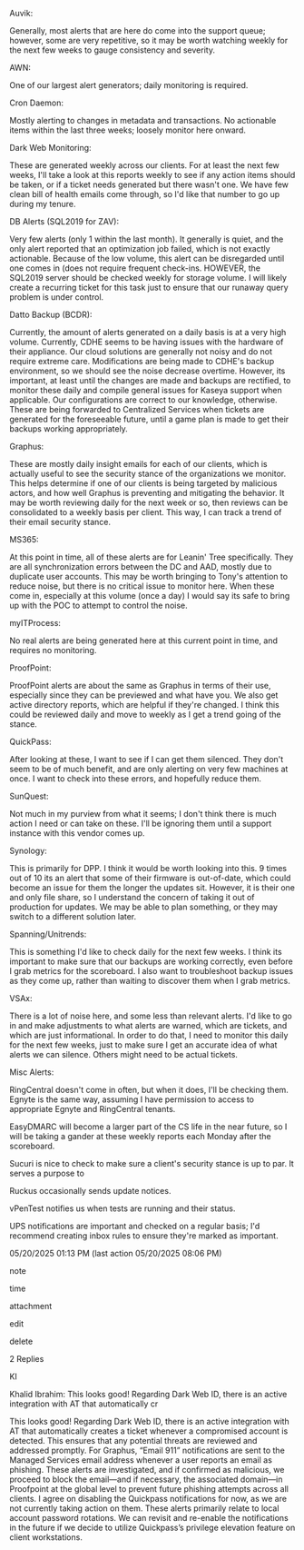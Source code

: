 Auvik:

  

Generally, most alerts that are here do come into the support queue; however, some are very repetitive, so it may be worth watching weekly for the next few weeks to gauge consistency and severity.  
  
AWN:

  

One of our largest alert generators; daily monitoring is required.  
  

  

Cron Daemon:

  

Mostly alerting to changes in metadata and transactions. No actionable items within the last three weeks; loosely monitor here onward.

  

Dark Web Monitoring:

  

These are generated weekly across our clients. For at least the next few weeks, I'll take a look at this reports weekly to see if any action items should be taken, or if a ticket needs generated but there wasn't one. We have few clean bill of health emails come through, so I'd like that number to go up during my tenure.

  

DB Alerts (SQL2019 for ZAV):

  

Very few alerts (only 1 within the last month). It generally is quiet, and the only alert reported that an optimization job failed, which is not exactly actionable. Because of the low volume, this alert can be disregarded until one comes in (does not require frequent check-ins. HOWEVER, the SQL2019 server should be checked weekly for storage volume. I will likely create a recurring ticket for this task just to ensure that our runaway query problem is under control.

  

Datto Backup (BCDR):

  

Currently, the amount of alerts generated on a daily basis is at a very high volume. Currently, CDHE seems to be having issues with the hardware of their appliance. Our cloud solutions are generally not noisy and do not require extreme care. Modifications are being made to CDHE's backup environment, so we should see the noise decrease overtime. However, its important, at least until the changes are made and backups are rectified, to monitor these daily and compile general issues for Kaseya support when applicable. Our configurations are correct to our knowledge, otherwise. These are being forwarded to Centralized Services when tickets are generated for the foreseeable future, until a game plan is made to get their backups working appropriately.

  

Graphus:

  

These are mostly daily insight emails for each of our clients, which is actually useful to see the security stance of the organizations we monitor. This helps determine if one of our clients is being targeted by malicious actors, and how well Graphus is preventing and mitigating the behavior. It may be worth reviewing daily for the next week or so, then reviews can be consolidated to a weekly basis per client. This way, I can track a trend of their email security stance.

  

MS365:

  

At this point in time, all of these alerts are for Leanin' Tree specifically. They are all synchronization errors between the DC and AAD, mostly due to duplicate user accounts. This may be worth bringing to Tony's attention to reduce noise, but there is no critical issue to monitor here. When these come in, especially at this volume (once a day) I would say its safe to bring up with the POC to attempt to control the noise.

  

myITProcess:

  

No real alerts are being generated here at this current point in time, and requires no monitoring. 

  

ProofPoint:

  

ProofPoint alerts are about the same as Graphus in terms of their use, especially since they can be previewed and what have you. We also get active directory reports, which are helpful if they're changed. I think this could be reviewed daily and move to weekly as I get a trend going of the stance.

  

QuickPass:

  

After looking at these, I want to see if I can get them silenced. They don't seem to be of much benefit, and are only alerting on very few machines at once. I want to check into these errors, and hopefully reduce them.

  

SunQuest:

  

Not much in my purview from what it seems; I don't think there is much action I need or can take on these. I'll be ignoring them until a support instance with this vendor comes up.

  

  

Synology:

  

This is primarily for DPP. I think it would be worth looking into this. 9 times out of 10 its an alert that some of their firmware is out-of-date, which could become an issue for them the longer the updates sit. However, it is their one and only file share, so I understand the concern of taking it out of production for updates. We may be able to plan something, or they may switch to a different solution later.  

  

Spanning/Unitrends:

  

This is something I'd like to check daily for the next few weeks. I think its important to make sure that our backups are working correctly, even before I grab metrics for the scoreboard. I also want to troubleshoot backup issues as they come up, rather than waiting to discover them when I grab metrics.

  

  

VSAx:

  

There is a lot of noise here, and some less than relevant alerts. I'd like to go in and make adjustments to what alerts are warned, which are tickets, and which are just informational. In order to do that, I need to monitor this daily for the next few weeks, just to make sure I get an accurate idea of what alerts we can silence. Others might need to be actual tickets.

  

Misc Alerts:

  

RingCentral doesn't come in often, but when it does, I'll be checking them. Egnyte is the same way, assuming I have permission to access to appropriate Egnyte and RingCentral tenants.

  

EasyDMARC will become a larger part of the CS life in the near future, so I will be taking a gander at these weekly reports each Monday after the scoreboard.

  

Sucuri is nice to check to make sure a client's security stance is up to par. It serves a purpose to  

  

Ruckus occasionally sends update notices.  

  

vPenTest notifies us when tests are running and their status.  

  

UPS notifications are important and checked on a regular basis; I'd recommend creating inbox rules to ensure they're marked as important.  

  

05/20/2025 01:13 PM (last action 05/20/2025 08:06 PM)

note

time

attachment

edit

delete

2 Replies

KI

Khalid Ibrahim:
This looks good! Regarding Dark Web ID, there is an active integration with AT that automatically cr

This looks good! Regarding Dark Web ID, there is an active integration with AT that automatically creates a ticket whenever a compromised account is detected. This ensures that any potential threats are reviewed and addressed promptly. For Graphus, “Email 911” notifications are sent to the Managed Services email address whenever a user reports an email as phishing. These alerts are investigated, and if confirmed as malicious, we proceed to block the email—and if necessary, the associated domain—in Proofpoint at the global level to prevent future phishing attempts across all clients. I agree on disabling the Quickpass notifications for now, as we are not currently taking action on them. These alerts primarily relate to local account password rotations. We can revisit and re-enable the notifications in the future if we decide to utilize Quickpass’s privilege elevation feature on client workstations.